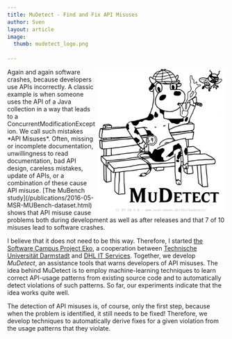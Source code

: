 ```yaml
---
title: MuDetect - Find and Fix API Misuses
author: Sven
layout: article
image:
  thumb: mudetect_logo.png

---
```


<img style="float:right;" src="../../images/mudetect_logo.png" alt="MuDetect Logo" width="300" height="333" />
Again and again software crashes, because developers use APIs incorrectly. A classic example is when someone uses the API of a Java collection in a way that leads to a ConcurrentModificationException. We call such mistakes *API Misuses*. Often, missing or incomplete documentation, unwillingness to read documentation, bad API design, careless mistakes, update of APIs, or a combination of these cause API misuse. [The MuBench study](/publications/2016-05-MSR-MUBench-dataset.html) shows that API misuse cause problems both during development as well as after releases and that 7 of 10 misuses lead to software crashes.

I believe that it does not need to be this way. Therefore, I started [the Software Campus Project Eko](/eko/), a cooperation between [Technische Universität Darmstadt](http://www.stg.tu-darmstadt.de/) and [DHL IT Services](https://www.dpdhl.com/en/about_us/corporate_divisions/it_services.html). Together, we develop *MuDetect*, an assistance tools that warns developers of API misuses. The idea behind MuDetect is to employ machine-learning techniques to learn correct API-usage patterns from existing source code and to automatically detect violations of such patterns. So far, our experiments indicate that the idea works quite well.

The detection of API misuses is, of course, only the first step, because when the problem is identified, it still needs to be fixed! Therefore, we develop techniques to automatically derive fixes for a given violation from the usage patterns that they violate.